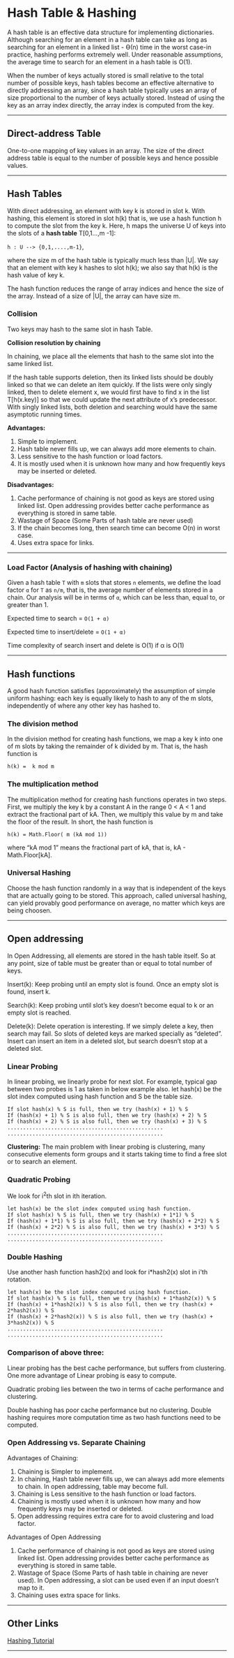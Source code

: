 # Hash Table & Hashing

A hash table is an effective data structure for implementing dictionaries. Although searching
for an element in a hash table can take as long as searching for an element in a
linked list - ϴ(n) time in the worst case-in practice, hashing performs extremely
well. Under reasonable assumptions, the average time to search for an element in
a hash table is O(1).

When the number of keys actually stored is small relative to the total number of
possible keys, hash tables become an effective alternative to directly addressing an
array, since a hash table typically uses an array of size proportional to the number
of keys actually stored. Instead of using the key as an array index directly, the array
index is computed from the key.

---

## Direct-address Table
	
One-to-one mapping of key values in an array. The size of the direct address table is equal to the number of possible keys and hence possible values.

---

## Hash Tables

With direct addressing, an element with key k is stored in slot k. With hashing,
this element is stored in slot h(k) that is, we use a hash function h to compute the
slot from the key k. Here, h maps the universe U of keys into the slots of a **hash table** T[0,1...,m -1]:

`h : U --> {0,1,....,m-1}`,

where the size m of the hash table is typically much less than |U|. We say that an
element with key k hashes to slot h(k); we also say that h(k) is the hash value of key k.

The hash function reduces the range of array indices and hence the size of the array. Instead of a size of |U|, the array
can have size m.	

### Collision

Two keys may hash to the same slot in hash Table.

**Collision resolution by chaining**

In chaining, we place all the elements that hash to the same slot into the same linked list.

If the hash table supports deletion, then its linked lists should be doubly linked
so that we can delete an item quickly. If the lists were only singly linked, then to
delete element x, we would first have to find x in the list T[h(x.key)] so that we
could update the next attribute of x’s predecessor. With singly linked lists, both
deletion and searching would have the same asymptotic running times.

**Advantages:**

1. Simple to implement.
2. Hash table never fills up, we can always add more elements to chain.
3. Less sensitive to the hash function or load factors.
4. It is mostly used when it is unknown how many and how frequently keys may be inserted or deleted.

**Disadvantages:**

1. Cache performance of chaining is not good as keys are stored using linked list. Open addressing provides better cache performance as everything is stored in same table.
2. Wastage of Space (Some Parts of hash table are never used)
3. If the chain becomes long, then search time can become O(n) in worst case.
4. Uses extra space for links.

---

### Load Factor (Analysis of hashing with chaining)

Given a hash table `T` with `m` slots that stores `n` elements, we define the load
factor `α` for `T` as `n/m`, that is, the average number of elements stored in a chain.
Our analysis will be in terms of `α`, which can be less than, equal to, or greater
than 1.

Expected time to search = `O(1 + α)`
 
Expected time to insert/delete = `O(1 + α)`

Time complexity of search insert and delete is O(1) if  α is O(1)

---

## Hash functions

A good hash function satisfies (approximately) the assumption of simple uniform hashing: each key is equally likely to hash to any of the m slots,  independently of where any other key has hashed to.

### The division method

In the division method for creating hash functions, we map a key k into one of m slots by taking the remainder of k divided by m. That is, the hash function is

`h(k) =  k mod m `

### The multiplication method

The multiplication method for creating hash functions operates in two steps. First, we multiply the key k by a constant A in the range 0 < A < 1 and extract the fractional part of kA. Then, we multiply this value by m and take the floor of the result. In short, the hash function is

`h(k) = Math.Floor( m (kA mod 1))`

where “kA mod 1” means the fractional part of kA, that is, kA - Math.Floor[kA].

### Universal Hashing

Choose the hash function randomly in a way that is independent of the keys that are actually going to be stored. This approach, called universal hashing, can yield provably good performance on average, no matter which keys are being choosen.

---

## Open addressing

In Open Addressing, all elements are stored in the hash table itself. So at any point, size of table must be greater than or equal to total number of keys.

Insert(k): Keep probing until an empty slot is found. Once an empty slot is found, insert k.

Search(k): Keep probing until slot’s key doesn’t become equal to k or an empty slot is reached.

Delete(k): Delete operation is interesting. If we simply delete a key, then search may fail. So slots of deleted keys are marked specially as “deleted”.
Insert can insert an item in a deleted slot, but search doesn’t stop at a deleted slot.

### Linear Probing

In linear probing, we linearly probe for next slot. For example, typical gap between two probes is 1 as taken in below example also.
let hash(x) be the slot index computed using hash function and S be the table size.

```
If slot hash(x) % S is full, then we try (hash(x) + 1) % S
If (hash(x) + 1) % S is also full, then we try (hash(x) + 2) % S
If (hash(x) + 2) % S is also full, then we try (hash(x) + 3) % S 
..................................................
..................................................
```

**Clustering:** The main problem with linear probing is clustering, many consecutive elements form groups and it starts taking time to find a free slot or to search an element.

### Quadratic Probing

We look for i<sup>2</sup>th slot in ith iteration.

```
let hash(x) be the slot index computed using hash function.  
If slot hash(x) % S is full, then we try (hash(x) + 1*1) % S
If (hash(x) + 1*1) % S is also full, then we try (hash(x) + 2*2) % S
If (hash(x) + 2*2) % S is also full, then we try (hash(x) + 3*3) % S
..................................................
..................................................
```

### Double Hashing

Use another hash function hash2(x) and look for i*hash2(x) slot in i'th rotation.

```
let hash(x) be the slot index computed using hash function.  
If slot hash(x) % S is full, then we try (hash(x) + 1*hash2(x)) % S
If (hash(x) + 1*hash2(x)) % S is also full, then we try (hash(x) + 2*hash2(x)) % S
If (hash(x) + 2*hash2(x)) % S is also full, then we try (hash(x) + 3*hash2(x)) % S
..................................................
..................................................
```

### Comparison of above three:

Linear probing has the best cache performance, but suffers from clustering. One more advantage of Linear probing is easy to compute.

Quadratic probing lies between the two in terms of cache performance and clustering.

Double hashing has poor cache performance but no clustering. Double hashing requires more computation time as two hash functions need to be computed.

### Open Addressing vs. Separate Chaining

Advantages of Chaining:
1. Chaining is Simpler to implement.
2. In chaining, Hash table never fills up, we can always add more elements to chain. In open addressing, table may become full.
3. Chaining is Less sensitive to the hash function or load factors.
4. Chaining is mostly used when it is unknown how many and how frequently keys may be inserted or deleted.
5. Open addressing requires extra care for to avoid clustering and load factor.

Advantages of Open Addressing
1. Cache performance of chaining is not good as keys are stored using linked list. Open addressing provides better cache performance as everything is stored in same table.
2. Wastage of Space (Some Parts of hash table in chaining are never used). In Open addressing, a slot can be used even if an input doesn’t map to it.
3. Chaining uses extra space for links.


---

## Other Links

[Hashing Tutorial](http://research.cs.vt.edu/AVresearch/hashing/)

---

